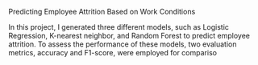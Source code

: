 Predicting Employee Attrition Based on Work Conditions

In this project, I generated three different models, such as Logistic Regression, K-nearest neighbor, and Random Forest to predict employee attrition. To assess the performance of these models, two evaluation metrics, accuracy and F1-score, were employed for compariso
